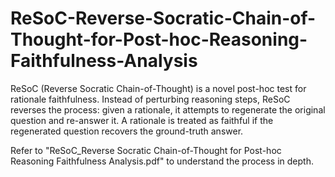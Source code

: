 # ReSoC-Reverse-Socratic-Chain-of-Thought-for-Post-hoc-Reasoning-Faithfulness-Analysis
ReSoC (Reverse Socratic Chain-of-Thought) is a novel post-hoc test for rationale faithfulness. Instead of perturbing reasoning steps, ReSoC reverses the process: given a rationale, it attempts to regenerate the original question and re-answer it. A rationale is treated as faithful if the regenerated question recovers the ground-truth answer.

Refer to "ReSoC_Reverse Socratic Chain-of-Thought for Post-hoc Reasoning Faithfulness Analysis.pdf" to understand the process in depth.
